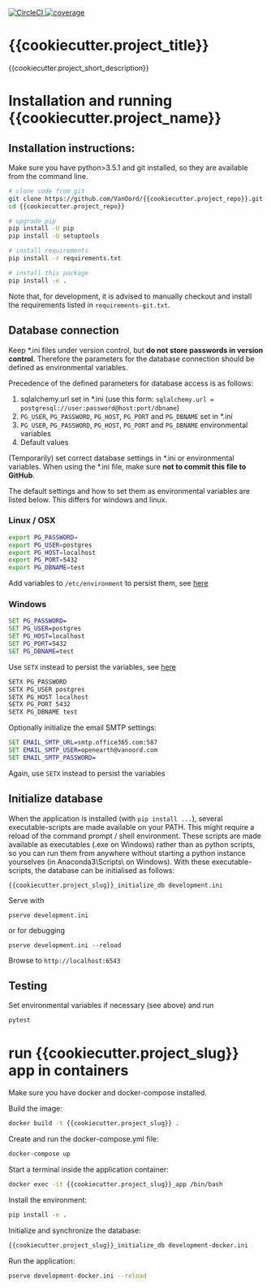 [ ![CircleCI](https://circleci.com/gh/VanOord/{{cookiecutter.project_repo}}.svg?style=shield&circle-token=b74428cc9b75e97046da8db9db84804d8477c7a3)](https://circleci.com/gh/VanOord/{{cookiecutter.project_repo}})[ ![coverage](https://img.shields.io/badge/code-coverage-blue.svg)](https://circleci.com/api/v1/project/VanOord/{{cookiecutter.project_repo}}/latest/artifacts/0/$CIRCLE_ARTIFACTS/htmlcov/index.html?circle-token=b74428cc9b75e97046da8db9db84804d8477c7a3&branch=master)


# {{cookiecutter.project_title}}
{{cookiecutter.project_short_description}}

# Installation and running {{cookiecutter.project_name}}

## Installation instructions:

Make sure you have python>3.5.1 and git installed, so they are available from the command line. 

```bash
# clone code from git
git clone https://github.com/VanOord/{{cookiecutter.project_repo}}.git
cd {{cookiecutter.project_repo}}

# upgrade pip
pip install -U pip
pip install -U setuptools

# install requirements
pip install -r requirements.txt

# install this package
pip install -e .
```

Note that, for development, it is advised to manually checkout and install the requirements listed in `requirements-git.txt`.

## Database connection

Keep \*.ini files under version control, but **do not store passwords in version control**. Therefore the parameters for the database connection should be defined as environmental variables.

Precedence of the defined parameters for database access is as follows:

1.  sqlalchemy.url set in \*.ini (use this form: `sqlalchemy.url = postgresql://user:password@host:port/dbname`)
2.  `PG_USER`, `PG_PASSWORD`, `PG_HOST`, `PG_PORT` and `PG_DBNAME` set in \*.ini
3.  `PG_USER`, `PG_PASSWORD`, `PG_HOST`, `PG_PORT` and `PG_DBNAME` environmental variables
4.  Default values

(Temporarily) set correct database settings in \*.ini or environmental variables. When using the \*.ini file, make sure **not to commit this file to GitHub**.

The default settings and how to set them as environmental variables are listed below. This differs for windows and linux.

### Linux / OSX

```bash
export PG_PASSWORD=
export PG_USER=postgres
export PG_HOST=localhost
export PG_PORT=5432
export PG_DBNAME=test
```

Add variables to `/etc/environment` to persist them, see [here](https://help.ubuntu.com/community/EnvironmentVariables)

### Windows

```bat
SET PG_PASSWORD=
SET PG_USER=postgres
SET PG_HOST=localhost
SET PG_PORT=5432
SET PG_DBNAME=test
```

Use `SETX` instead to persist the variables, see [here](http://stackoverflow.com/questions/5898131/set-a-persistent-environment-variable-from-cmd-exe)

```bat
SETX PG_PASSWORD
SETX PG_USER postgres
SETX PG_HOST localhost
SETX PG_PORT 5432
SETX PG_DBNAME test
```

Optionally initialize the email SMTP settings:

```bat
SET EMAIL_SMTP_URL=smtp.office365.com:587
SET EMAIL_SMTP_USER=openearth@vanoord.com
SET EMAIL_SMTP_PASSWORD=
```

Again, use `SETX` instead to persist the variables

## Initialize database

When the application is installed (with `pip install ...`), several executable-scripts are made
available on your PATH. This might require a reload of the command prompt / shell environment.
These scripts are made available as executables (.exe on Windows) rather than as python scripts,
so you can run them from anywhere without starting a python instance yourselves (in Anaconda3\Scripts\ on Windows).
With these executable-scripts, the database can be initialised as follows:

    {{cookiecutter.project_slug}}_initialize_db development.ini

Serve with

    pserve development.ini

or for debugging

    pserve development.ini --reload

Browse to `http://localhost:6543`

## Testing

Set environmental variables if necessary (see above) and run

```bash
pytest
```

# run {{cookiecutter.project_slug}} app in containers

Make sure you have docker and docker-compose installed.

Build the image:

```bash
docker build -t {{cookiecutter.project_slug}} .
```

Create and run the docker-compose.yml file:

```bash
docker-compose up
```

Start a terminal inside the application container:

```bash
docker exec -it {{cookiecutter.project_slug}}_app /bin/bash
```

Install the environment:

```bash
pip install -e .
```

Initialize and synchronize the database:

```bash
{{cookiecutter.project_slug}}_initialize_db development-docker.ini
```

Run the application:

```bash
pserve development-docker.ini --reload
```
